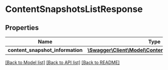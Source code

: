 # ContentSnapshotsListResponse

## Properties
Name | Type | Description | Notes
------------ | ------------- | ------------- | -------------
**content_snapshot_information** | [**\Swagger\Client\Model\ContentSnapshotInformation[]**](ContentSnapshotInformation.md) |  | [optional] 

[[Back to Model list]](../../README.md#documentation-for-models) [[Back to API list]](../../README.md#documentation-for-api-endpoints) [[Back to README]](../../README.md)

